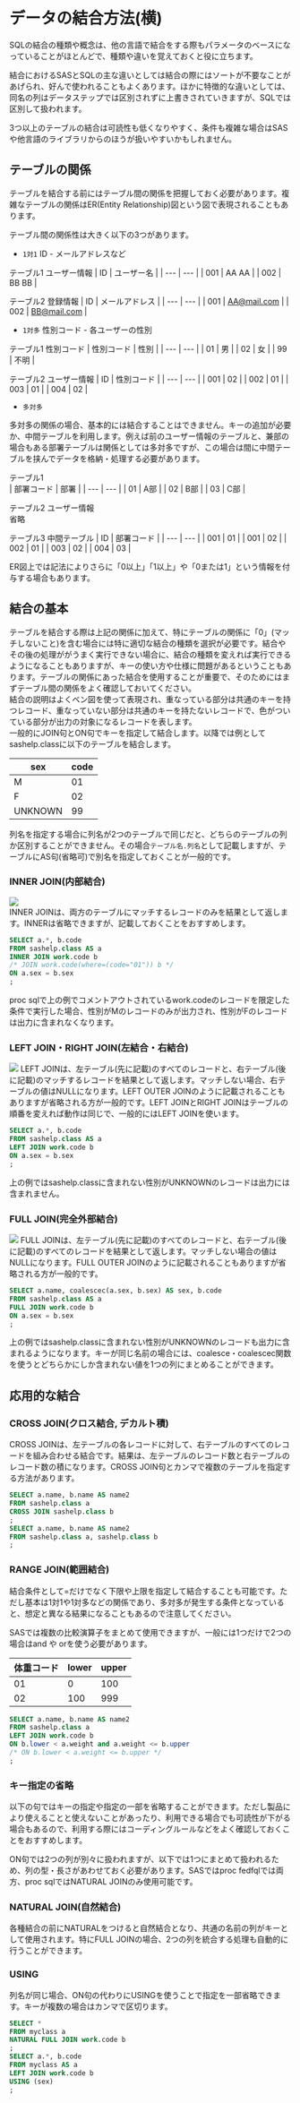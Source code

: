# データの結合方法(横)

SQLの結合の種類や概念は、他の言語で結合をする際もパラメータのベースになっていることがほとんどで、種類や違いを覚えておくと役に立ちます。

結合におけるSASとSQLの主な違いとしては結合の際にはソートが不要なことがあげられ、好んで使われることもよくあります。ほかに特徴的な違いとしては、同名の列はデータステップでは区別されずに上書きされていきますが、SQLでは区別して扱われます。

3つ以上のテーブルの結合は可読性も低くなりやすく、条件も複雑な場合はSASや他言語のライブラリからのほうが扱いやすいかもしれません。

## テーブルの関係

テーブルを結合する前にはテーブル間の関係を把握しておく必要があります。複雑なテーブルの関係はER(Entity Relationship)図という図で表現されることもあります。

テーブル間の関係性は大きく以下の3つがあります。

- `1対1`  ID - メールアドレスなど  

テーブル1  ユーザー情報
| ID | ユーザー名 |
| --- | --- |
| 001 | AA AA |
| 002 | BB BB |

テーブル2  登録情報
| ID | メールアドレス |
| --- | --- |
| 001 | AA@mail.com |
| 002 | BB@mail.com |

- `1対多`  性別コード - 各ユーザーの性別  

テーブル1 性別コード
| 性別コード | 性別 |
| --- | --- |
| 01 | 男 |
| 02 | 女 |
| 99 | 不明 |

テーブル2 ユーザー情報
| ID | 性別コード |
| --- | --- |
| 001 | 02 |
| 002 | 01 |
| 003 | 01 |
| 004 | 02 |
- `多対多`

多対多の関係の場合、基本的には結合することはできません。キーの追加が必要か、中間テーブルを利用します。例えば前のユーザー情報のテーブルと、兼部の場合もある部署テーブルは関係としては多対多ですが、この場合は間に中間テーブルを挟んでデータを格納・処理する必要があります。

テーブル1  
| 部署コード | 部署 |
| --- | --- |
| 01 | A部 |
| 02 | B部 |
| 03 | C部 |

テーブル2 ユーザー情報  
省略

テーブル3 中間テーブル
| ID | 部署コード |
| --- | --- |
| 001 | 01 |
| 001 | 02 |
| 002 | 01 |
| 003 | 02 |
| 004 | 03 |

ER図上では記法によりさらに「0以上」「1以上」や「0または1」という情報を付与する場合もあります。

## 結合の基本

テーブルを結合する際は上記の関係に加えて、特にテーブルの関係に「0」(マッチしないこと)を含む場合には特に適切な結合の種類を選択が必要です。結合やその後の処理ががうまく実行できない場合に、結合の種類を変えれば実行できるようになることもありますが、キーの使い方や仕様に問題があるということもあります。テーブルの関係にあった結合を使用することが重要で、そのためにはまずテーブル間の関係をよく確認しておいてください。  
結合の説明はよくベン図を使って表現され、重なっている部分は共通のキーを持つレコード、重なっていない部分は共通のキーを持たないレコードで、色がついている部分が出力の対象になるレコードを表します。  
一般的にJOIN句とON句でキーを指定して結合します。以降では例としてsashelp.classに以下のテーブルを結合します。

| sex | code |
| --- | --- |
| M | 01 |
| F | 02 |
| UNKNOWN | 99 |

列名を指定する場合に列名が2つのテーブルで同じだと、どちらのテーブルの列か区別することができません。その場合`テーブル名.列名`として記載しますが、テーブルにAS句(省略可)で別名を指定しておくことが一般的です。

### INNER JOIN(内部結合)
![](image/inner.drawio.svg)  
INNER JOINは、両方のテーブルにマッチするレコードのみを結果として返します。INNERは省略できますが、記載しておくことをおすすめします。

```sql
SELECT a.*, b.code 
FROM sashelp.class AS a
INNER JOIN work.code b
/* JOIN work.code(where=(code="01")) b */
ON a.sex = b.sex
;
```

proc sqlで上の例でコメントアウトされているwork.codeのレコードを限定した条件で実行した場合、性別がMのレコードのみが出力され、性別がFのレコードは出力に含まれなくなります。

### LEFT JOIN・RIGHT JOIN(左結合・右結合)
![](image/left.drawio.svg) 
LEFT JOINは、左テーブル(先に記載)のすべてのレコードと、右テーブル(後に記載)のマッチするレコードを結果として返します。マッチしない場合、右テーブルの値はNULLになります。LEFT OUTER JOINのように記載されることもありますが省略される方が一般的です。LEFT JOINとRIGHT JOINはテーブルの順番を変えれば動作は同じで、一般的にはLEFT JOINを使います。

```sql
SELECT a.*, b.code 
FROM sashelp.class AS a
LEFT JOIN work.code b
ON a.sex = b.sex
;
```

上の例ではsashelp.classに含まれない性別がUNKNOWNのレコードは出力には含まれません。

### FULL JOIN(完全外部結合)
![](image/full.drawio.svg) 
FULL  JOINは、左テーブル(先に記載)のすべてのレコードと、右テーブル(後に記載)のすべてのレコードを結果として返します。マッチしない場合の値はNULLになります。FULL OUTER JOINのように記載されることもありますが省略される方が一般的です。

```sql
SELECT a.name, coalescec(a.sex, b.sex) AS sex, b.code 
FROM sashelp.class AS a
FULL JOIN work.code b
ON a.sex = b.sex
;
```

上の例ではsashelp.classに含まれない性別がUNKNOWNのレコードも出力に含まれるようになります。キーが同じ名前の場合には、coalesce・coalescec関数を使うとどちらかにしか含まれない値を1つの列にまとめることができます。

## 応用的な結合

### CROSS JOIN(クロス結合, デカルト積)

CROSS JOINは、左テーブルの各レコードに対して、右テーブルのすべてのレコードを組み合わせる結合です。結果は、左テーブルのレコード数と右テーブルのレコード数の積になります。CROSS JOIN句とカンマで複数のテーブルを指定する方法があります。

```sql
SELECT a.name, b.name AS name2 
FROM sashelp.class a
CROSS JOIN sashelp.class b
;
SELECT a.name, b.name AS name2 
FROM sashelp.class a, sashelp.class b
;
```

### RANGE JOIN(範囲結合)

結合条件として=だけでなく下限や上限を指定して結合することも可能です。ただし基本は1対1や1対多などの関係であり、多対多が発生する条件となっていると、想定と異なる結果になることもあるので注意してください。

SASでは複数の比較演算子をまとめて使用できますが、一般には1つだけで2つの場合はand や orを使う必要があります。

| 体重コード | lower | upper |
| --- | --- | --- |
| 01 | 0 | 100 |
| 02 | 100 | 999 |

```sql
SELECT a.name, b.name AS name2 
FROM sashelp.class a
LEFT JOIN work.code b
ON b.lower < a.weight and a.weight <= b.upper
/* ON b.lower < a.weight <= b.upper */
;
```

### キー指定の省略

以下の句ではキーの指定や指定の一部を省略することができます。ただし製品により使えることと使えないことがあったり、利用できる場合でも可読性が下がる場合もあるので、利用する際にはコーディングルールなどをよく確認しておくことをおすすめします。

ON句では2つの列が別々に扱われますが、以下では1つにまとめて扱われるため、列の型・長さがあわせておく必要があります。SASではproc fedfqlでは両方、proc sqlではNATURAL JOINのみ使用可能です。

### NATURAL JOIN(自然結合)

各種結合の前にNATURALをつけると自然結合となり、共通の名前の列がキーとして使用されます。特にFULL JOINの場合、2つの列を統合する処理も自動的に行うことができます。

### USING

列名が同じ場合、ON句の代わりにUSINGを使うことで指定を一部省略できます。キーが複数の場合はカンマで区切ります。

```sql
SELECT *
FROM myclass a
NATURAL FULL JOIN work.code b
;
SELECT a.*, b.code 
FROM myclass AS a
LEFT JOIN work.code b
USING (sex)
;
```